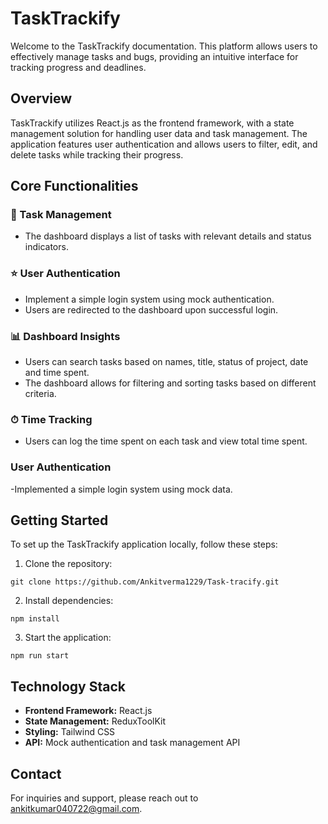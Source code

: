 # TaskTrackify

Welcome to the TaskTrackify documentation. This platform allows users to effectively manage tasks and bugs, providing an intuitive interface for tracking progress and deadlines.

## Overview

TaskTrackify utilizes React.js as the frontend framework, with a state management solution for handling user data and task management. The application features user authentication and allows users to filter, edit, and delete tasks while tracking their progress.

## Core Functionalities

### 📝 Task Management

- The dashboard displays a list of tasks with relevant details and status indicators.

### ⭐ User Authentication

- Implement a simple login system using mock authentication.
- Users are redirected to the dashboard upon successful login.

### 📊 Dashboard Insights

- Users can search tasks based on names, title, status of project, date and time spent.
- The dashboard allows for filtering and sorting tasks based on different criteria.

### ⏱ Time Tracking

- Users can log the time spent on each task and view total time spent.


### User Authentication 

-Implemented a simple login system using mock data.



## Getting Started

To set up the TaskTrackify application locally, follow these steps:

1. Clone the repository:

```
git clone https://github.com/Ankitverma1229/Task-tracify.git
```

2. Install dependencies:

```
npm install
```

3. Start the application:

```
npm run start
```

## Technology Stack

- **Frontend Framework:** React.js
- **State Management:** ReduxToolKit 
- **Styling:** Tailwind CSS
- **API:** Mock authentication and task management API

## Contact

For inquiries and support, please reach out to [ankitkumar040722@gmail.com](mailto:ankitkumar040722@gmail.com).
